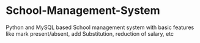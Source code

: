 # School-Management-System
Python and MySQL based School management system with basic features like mark present/absent, add Substitution, reduction of salary, etc
